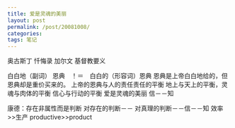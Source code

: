 ```yaml
---
title: 爱是灵魂的美丽
layout: post
permalink: /post/20081008/
categories:
tags: 笔记
---
```


奥古斯丁 忏悔录
加尔文 基督教要义

白白地（副词） 恩典　！＝　白白的（形容词）恩典
恩典是上帝白白地给的，但恩典却是重价买来的。
上帝的恩典与人的责任责任的平衡
地上与天上的平衡，灵魂与肉体的平衡
信心与行动的平衡
爱是灵魂的美丽
信－－知

康德：存在非属性而是判断
对存在的判断－－
对真理的判断－－信－－知
效率>>生产
productive>>product
